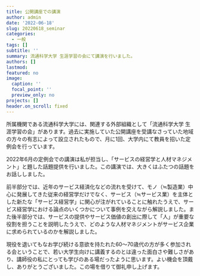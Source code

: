```yaml
---
title: 公開講座での講演
author: admin
date: '2022-06-18'
slug: 20220618_seminar
categories:
  - 一般
tags: []
subtitle: ''
summary: 流通科学大学 生涯学習の会にて講演を行いました。
authors: []
lastmod: 
featured: no
image:
  caption: ''
  focal_point: ''
  preview_only: no
projects: []
header.on_scroll: fixed
---
```


所属機関である流通科学大学には、関連する外部組織として「流通科学大学 生涯学習の会」があります。過去に実施していた公開講座を受講なさっていた地域の方々の有志によって設立されたもので、月に1回、大学内にて教員を招いた定例会を行っています。

2022年6月の定例会での講演は私が担当し、「サービスの経営学と人材マネジメント」と題した話題提供を行いました。この講演では、大きくはふたつの話題をお話ししました。

前半部分では、近年のサービス経済化などの流れを受けて、モノ（≒製造業）中心に発展してきた従来の経営学だけでなく、サービス（≒サービス業）を主体とした新たな「サービス経営学」に関心が注がれていることに触れたうえで、サービス経営学における論点のいくつかについて事例を交えながら解説しました。また後半部分では、サービスの提供やサービス価値の創出に際して「人」が重要な役割を担うことを説明したうえで、どのような人材マネジメントがサービス企業に求められているのかを解説しました。

現役を退いてもなお学び続ける意欲を持たれた60～70歳代の方が多く参加される会ということで、若い大学生向けに講義するのとは違った面白さや難しさがあり、講師役の私にとっても学びのある場だったように思います。よい機会を頂戴し、ありがとうございました。この場を借りて御礼申し上げます。